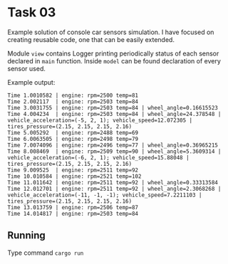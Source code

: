 # Task 03

Example solution of console car sensors simulation. I have focused on creating reusable code, 
one that can be easily extended.

Module `view` contains Logger printing periodically status of each sensor declared 
in `main` function. Inside `model` can be found declaration of every sensor used. 



Example output:
```
Time 1.0010582 | engine: rpm=2500 temp=81
Time 2.002117  | engine: rpm=2503 temp=84
Time 3.0031755 | engine: rpm=2503 temp=84 | wheel_angle=0.16615523
Time 4.004234  | engine: rpm=2503 temp=84 | wheel_angle=24.378548 | vehicle_acceleration=(-5, 2, 1); vehicle_speed=12.072305 | tires_pressure=(2.15, 2.15, 2.15, 2.16)
Time 5.005292  | engine: rpm=2488 temp=69
Time 6.0063505 | engine: rpm=2498 temp=79
Time 7.0074096 | engine: rpm=2496 temp=77 | wheel_angle=0.36965215
Time 8.008469  | engine: rpm=2509 temp=90 | wheel_angle=5.3609314 | vehicle_acceleration=(-6, 2, 1); vehicle_speed=15.88048 | tires_pressure=(2.15, 2.15, 2.15, 2.16)
Time 9.009525  | engine: rpm=2511 temp=92
Time 10.010584 | engine: rpm=2521 temp=102
Time 11.011642 | engine: rpm=2511 temp=92 | wheel_angle=0.33313584
Time 12.012701 | engine: rpm=2511 temp=92 | wheel_angle=2.3068268 | vehicle_acceleration=(-11, -1, -1); vehicle_speed=7.2211103 | tires_pressure=(2.15, 2.15, 2.15, 2.16)
Time 13.013759 | engine: rpm=2506 temp=87
Time 14.014817 | engine: rpm=2503 temp=84
```

## Running
Type command `cargo run`